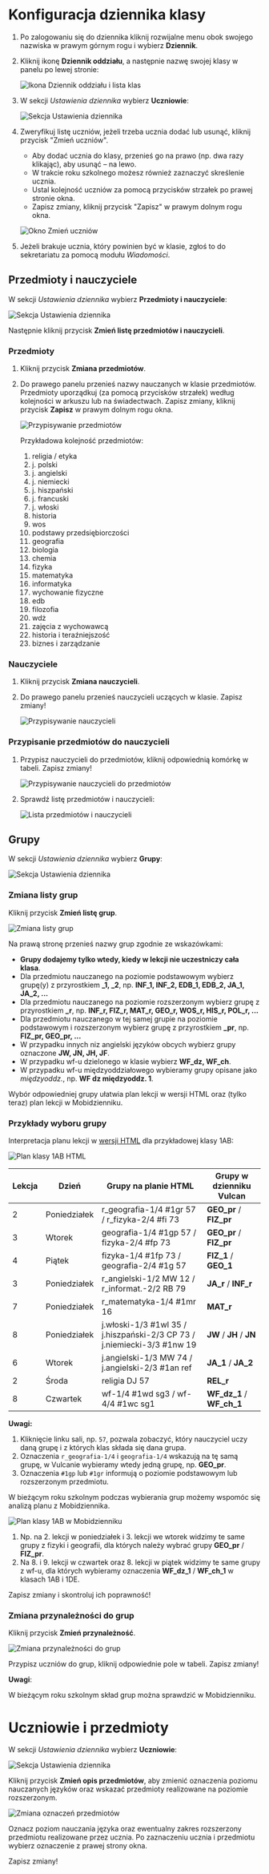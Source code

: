 # Konfiguracja dziennika klasy

1) Po zalogowaniu się do dziennika kliknij rozwijalne menu obok swojego nazwiska w prawym górnym rogu i wybierz **Dziennik**.

2) Kliknij ikonę **Dziennik oddziału**, a następnie nazwę swojej klasy w panelu po lewej stronie:

   ![Ikona Dziennik oddziału i lista klas](../imgs/dziennik_oddzialu_01.png)

3) W sekcji *Ustawienia dziennika* wybierz **Uczniowie**:

   ![Sekcja Ustawienia dziennika](../imgs/dziennik_oddzialu_ustawienia.png)

4) Zweryfikuj listę uczniów, jeżeli trzeba ucznia dodać lub usunąć, kliknij przycisk "Zmień uczniów".

    - Aby dodać ucznia do klasy, przenieś go na prawo (np. dwa razy klikając), aby usunąć – na lewo.
    - W trakcie roku szkolnego możesz również zaznaczyć skreślenie ucznia.
    - Ustal kolejność uczniów za pomocą przycisków strzałek po prawej stronie okna.
    - Zapisz zmiany, kliknij przycisk "Zapisz" w prawym dolnym rogu okna.   

   ![Okno Zmień uczniów](../imgs/zmiana_uczniow.png)

5) Jeżeli brakuje ucznia, który powinien być w klasie, zgłoś to do sekretariatu za pomocą modułu *Wiadomości*.

## Przedmioty i nauczyciele

W sekcji *Ustawienia dziennika* wybierz **Przedmioty i nauczyciele**:

   ![Sekcja Ustawienia dziennika](../imgs/dziennik_oddzialu_ustawienia.png)

Następnie kliknij przycisk **Zmień listę przedmiotów i nauczycieli**.

### Przedmioty

1) Kliknij przycisk **Zmiana przedmiotów**.
2) Do prawego panelu przenieś nazwy nauczanych w klasie przedmiotów.
   Przedmioty uporządkuj (za pomocą przycisków strzałek) według kolejności w arkuszu lub na świadectwach.
   Zapisz zmiany, kliknij przycisk **Zapisz** w prawym dolnym rogu okna.

   ![Przypisywanie przedmiotów](../imgs/zmiana_przedmiotow.png)

   Przykładowa kolejność przedmiotów:

    1. religia / etyka
    2. j. polski
    3. j. angielski
    4. j. niemiecki
    5. j. hiszpański
    6. j. francuski
    7. j. włoski
    8. historia
    9. wos
    10. podstawy przedsiębiorczości
    11. geografia
    12. biologia
    13. chemia
    14. fizyka
    15. matematyka
    16. informatyka
    17. wychowanie fizyczne
    18. edb
    19. filozofia
    20. wdż
    21. zajęcia z wychowawcą
    22. historia i teraźniejszość
    23. biznes i zarządzanie

### Nauczyciele

1) Kliknij przycisk **Zmiana nauczycieli**.
2) Do prawego panelu przenieś nauczycieli uczących w klasie. Zapisz zmiany!

   ![Przypisywanie nauczycieli](../imgs/zmiana_nauczycieli.png)

### Przypisanie przedmiotów do nauczycieli

1) Przypisz nauczycieli do przedmiotów, kliknij odpowiednią komórkę w tabeli.
   Zapisz zmiany!

    ![Przypisywanie nauczycieli do przedmiotów](../imgs/zmiana_przedmiotow_nauczycieli.png)

2) Sprawdź listę przedmiotów i nauczycieli:

    ![Lista przedmiotów i nauczycieli](../imgs/przedmioty_nauczyciele.png)

## Grupy

W sekcji *Ustawienia dziennika* wybierz **Grupy**:

   ![Sekcja Ustawienia dziennika](../imgs/dziennik_oddzialu_ustawienia.png)

### Zmiana listy grup

Kliknij przycisk **Zmień listę grup**.

![Zmiana listy grup](../imgs/zmien_grupy.png)

Na prawą stronę przenieś nazwy grup zgodnie ze wskazówkami:

- **Grupy dodajemy tylko wtedy, kiedy w lekcji nie uczestniczy cała klasa**.
- Dla przedmiotu nauczanego na poziomie podstawowym wybierz grupę(y) z przyrostkiem **_1, _2**, np. **INF_1, INF_2, EDB_1, EDB_2, JA_1, JA_2, ...**
- Dla przedmiotu nauczanego na poziomie rozszerzonym wybierz grupę z przyrostkiem **_r**, np. **INF_r, FIZ_r, MAT_r, GEO_r, WOS_r, HIS_r, POL_r, ...**
- Dla przedmiotu nauczanego w tej samej grupie na poziomie podstawowym i rozszerzonym wybierz grupę z przyrostkiem **_pr**, np. **FIZ_pr, GEO_pr, ...**
- W przypadku innych niz angielski języków obcych wybierz grupy oznaczone **JW, JN, JH, JF**.
- W przypadku wf-u dzielonego w klasie wybierz **WF_dz, WF_ch**.
- W przypadku wf-u międzyoddziałowego wybieramy grupy opisane jako *międzyoddz.*, np. **WF dz międzyoddz. 1**.

Wybór odpowiedniej grupy ułatwia plan lekcji w wersji HTML oraz (tylko teraz) plan lekcji w Mobidzienniku.

### Przykłady wyboru grupy

Interpretacja planu lekcji w [wersji HTML](https://lo1.sandomierz.pl/plany/ostatni/index.html) dla przykładowej klasy 1AB:

![Plan klasy 1AB HTML](../imgs/plan_1AB_html.png)

|Lekcja|Dzień|Grupy na planie HTML|Grupy w dzienniku Vulcan|
| ------- | ------- | ------- | ------- |
|2|Poniedziałek|r_geografia-1/4 #1gr 57 / r_fizyka-2/4 #fi 73|**GEO_pr** / **FIZ_pr**|
|3|Wtorek|geografia-1/4 #1gp 57 / fizyka-2/4 #fp 73|**GEO_pr** / **FIZ_pr**|
|4|Piątek|fizyka-1/4 #1fp 73 / geografia-2/4 #1g 57|**FIZ_1** / **GEO_1**|
|3|Poniedziałek|r_angielski-1/2 MW 12 / r_informat.-2/2 RB 79|**JA_r** / **INF_r**|
|7|Poniedziałek|r_matematyka-1/4 #1mr 16|**MAT_r**|
|8|Poniedziałek|j.włoski-1/3 #1wl 35 / j.hiszpański-2/3 CP 73 / j.niemiecki-3/3 #1nw 19|**JW** / **JH** / **JN**|
|6|Wtorek|j.angielski-1/3 MW 74 / j.angielski-2/3 #1an ref|**JA_1** / **JA_2**|
|2|Środa|religia DJ 57|**REL_r**|
|8|Czwartek|wf-1/4 #1wd sg3 / wf-4/4 #1wc sg1|**WF_dz_1** / **WF_ch_1**|

**Uwagi:**

1. Kliknięcie linku sali, np. `57`, pozwala zobaczyć, który nauczyciel uczy daną grupę i z których klas składa się dana grupa.
2. Oznaczenia `r_geografia-1/4` i `geografia-1/4` wskazują na tę samą grupę, w Vulcanie wybieramy wtedy jedną grupę, np. **GEO_pr**.
3. Oznaczenia `#1gp` lub `#1gr` informują o poziomie podstawowym lub rozszerzonym przedmiotu.

W bieżącym roku szkolnym podczas wybierania grup możemy wspomóc się analizą planu z Mobidziennika.

![Plan klasy 1AB w Mobidzienniku](../imgs/plan_1AB_mobi.png)

1. Np. na 2. lekcji w poniedziałek i 3. lekcji we wtorek widzimy te same grupy z fizyki i geografii, dla których należy wybrać grupy **GEO_pr** / **FIZ_pr**.
2. Na 8. i 9. lekcji w czwartek oraz 8. lekcji w piątek widzimy te same grupy z wf-u, dla których wybieramy oznaczenia **WF_dz_1** / **WF_ch_1** w klasach 1AB i 1DE.

Zapisz zmiany i skontroluj ich poprawność!

### Zmiana przynależności do grup

Kliknij przycisk **Zmień przynależność**.

![Zmiana przynależności do grup](../imgs/zmien_pzynaleznosc.png)

Przypisz uczniów do grup, kliknij odpowiednie pole w tabeli. Zapisz zmiany!

**Uwagi**:

W bieżącym roku szkolnym skład grup można sprawdzić w Mobidzienniku.

# Uczniowie i przedmioty

W sekcji *Ustawienia dziennika* wybierz **Uczniowie**:

   ![Sekcja Ustawienia dziennika](../imgs/dziennik_oddzialu_ustawienia.png)

Kliknij przycisk **Zmień opis przedmiotów**, aby zmienić oznaczenia poziomu nauczanych języków
oraz wskazać przedmioty realizowane na poziomie rozszerzonym.

![Zmiana oznaczeń przedmiotów](../imgs/opis_przedmiotow.png)

Oznacz poziom nauczania języka oraz ewentualny zakres rozszerzony przedmiotu realizowane przez ucznia.
Po zaznaczeniu ucznia i przedmiotu wybierz oznaczenie z prawej strony okna.

Zapisz zmiany!

